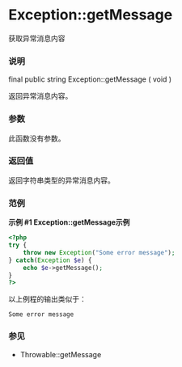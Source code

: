 Exception::getMessage
=====================

获取异常消息内容

### 说明

<span class="modifier">final</span> <span class="modifier">public</span>
<span class="type">string</span> <span
class="methodname">Exception::getMessage</span> ( <span
class="methodparam">void</span> )

返回异常消息内容。

### 参数

此函数没有参数。

### 返回值

返回字符串类型的异常消息内容。

### 范例

**示例 \#1 <span class="function">Exception::getMessage</span>示例**

``` php
<?php
try {
    throw new Exception("Some error message");
} catch(Exception $e) {
    echo $e->getMessage();
}
?>
```

以上例程的输出类似于：

    Some error message

### 参见

-   <span class="methodname">Throwable::getMessage</span>
